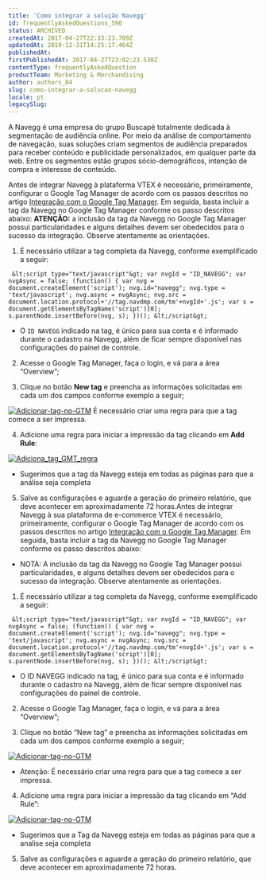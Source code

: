 ```yaml
---
title: 'Como integrar a solução Navegg'
id: frequentlyAskedQuestions_590
status: ARCHIVED
createdAt: 2017-04-27T22:33:23.709Z
updatedAt: 2019-12-31T14:25:17.464Z
publishedAt: 
firstPublishedAt: 2017-04-27T23:02:23.530Z
contentType: frequentlyAskedQuestion
productTeam: Marketing & Merchandising
author: authors_84
slug: como-integrar-a-solucao-navegg
locale: pt
legacySlug: 
---
```


A Navegg é uma empresa do grupo Buscapé totalmente dedicada à segmentação de audiência online. Por meio da análise de comportamento de navegação, suas soluções criam segmentos de audiência preparados para receber conteúdo e publicidade personalizados, em qualquer parte da web. Entre os segmentos estão grupos sócio-demográficos, intenção de compra e interesse de conteúdo.

Antes de integrar Navegg à plataforma VTEX é necessário, primeiramente, configurar o Google Tag Manager de acordo com os passos descritos no artigo [Integração com o Google Tag Manager](/hc/pt-br/articles/204902998 "Integração com o Google Tag Manager").
Em seguida, basta incluir a tag da Navegg no Google Tag Manager conforme os passo descritos abaixo:
**ATENÇÃO:** a inclusão da tag da Navegg no Google Tag Manager possui particularidades e alguns detalhes devem ser obedecidos para o sucesso da integração. Observe atentamente as orientações.

1. É necessário utilizar a tag completa da Navegg, conforme exemplificado a seguir:

`
&lt;script type="text/javascript"&gt;
var nvgId = "ID_NAVEGG";
var nvgAsync = false;
(function() {
var nvg = document.createElement('script');
nvg.id="navegg";
nvg.type = 'text/javascript';
nvg.async = nvgAsync;
nvg.src = document.location.protocol+'//tag.navdmp.com/tm'+nvgId+'.js';
var s = document.getElementsByTagName('script')[0];
s.parentNode.insertBefore(nvg, s);
})();
&lt;/script&gt;`

* O `ID NAVEGG` indicado na tag, é único para sua conta e é informado durante o cadastro na Navegg, além de ficar sempre disponível nas configurações do painel de controle.

2. Acesse o Google Tag Manager, faça o login, e vá para a área “Overview”;

3. Clique no botão **New tag** e preencha as informações solicitadas em cada um dos campos conforme exemplo a seguir;

[![Adicionar-tag-no-GTM](/wp-content/uploads/help-antigo/2014/02/Adicionar-tag-no-GTM-560x456.png)](/wp-content/uploads/help-antigo/2014/02/Adicionar-tag-no-GTM.png "![Adicionar-tag-no-GTM](/wp-content/uploads/help-antigo/2014/02/Adicionar-tag-no-GTM-560x456.png)")
É necessário criar uma regra para que a tag comece a ser impressa.

4. Adicione uma regra para iniciar a impressão da tag clicando em **Add Rule**:

[![Adiciona_tag_GMT_regra](/wp-content/uploads/help-antigo/2014/02/Adiciona_tag_GMT_regra-560x459.png)](/wp-content/uploads/help-antigo/2014/02/Adiciona_tag_GMT_regra.png "![Adiciona_tag_GMT_regra](/wp-content/uploads/help-antigo/2014/02/Adiciona_tag_GMT_regra-560x459.png)")

* Sugerimos que a tag da Navegg esteja em todas as páginas para que a análise seja completa

5. Salve as configurações e aguarde a geração do primeiro relatório, que deve acontecer em aproximadamente 72 horas.Antes de integrar Navegg à sua plataforma de e-commerce VTEX é necessário, primeiramente, configurar o Google Tag Manager de acordo com os passos descritos no artigo [Integração com o Google Tag Manager](/hc/pt-br/articles/204902998 "Integração com o Google Tag Manager").
Em seguida, basta incluir a tag da Navegg no Google Tag Manager conforme os passo descritos abaixo:

* NOTA: A inclusão da tag da Navegg no Google Tag Manager possui particularidades, e alguns detalhes devem ser obedecidos para o sucesso da integração. Observe atentamente as orientações.

1. É necessário utilizar a tag completa da Navegg, conforme exemplificado a seguir:

`
&lt;script type="text/javascript"&gt;
var nvgId = "ID_NAVEGG";
var nvgAsync = false;
(function() {
var nvg = document.createElement('script');
nvg.id="navegg";
nvg.type = 'text/javascript';
nvg.async = nvgAsync;
nvg.src = document.location.protocol+'//tag.navdmp.com/tm'+nvgId+'.js';
var s = document.getElementsByTagName('script')[0];
s.parentNode.insertBefore(nvg, s);
})();
&lt;/script&gt;`

* O ID NAVEGG indicado na tag, é único para sua conta e é informado durante o cadastro na Navegg, além de ficar sempre disponível nas configurações do painel de controle.

2. Acesse o Google Tag Manager, faça o login, e vá para a área “Overview”;

3. Clique no botão “New tag” e preencha as informações solicitadas em cada um dos campos conforme exemplo a seguir;

[![Adicionar-tag-no-GTM](/wp-content/uploads/help-antigo/2014/02/Adicionar-tag-no-GTM-560x456.png)](/wp-content/uploads/help-antigo/2014/02/Adicionar-tag-no-GTM.png "![Adicionar-tag-no-GTM](/wp-content/uploads/help-antigo/2014/02/Adicionar-tag-no-GTM-560x456.png)")

* Atenção: É necessário criar uma regra para que a tag comece a ser impressa.

4. Adicione uma regra para iniciar a impressão da tag clicando em “Add Rule”:

[![Adicionar-tag-no-GTM](/wp-content/uploads/help-antigo/2014/02/Adicionar-tag-no-GTM1-560x456.png)](/wp-content/uploads/help-antigo/2014/02/Adicionar-tag-no-GTM1.png "![Adicionar-tag-no-GTM](/wp-content/uploads/help-antigo/2014/02/Adicionar-tag-no-GTM1-560x456.png)")

* Sugerimos que a Tag da Navegg esteja em todas as páginas para que a analise seja completa

5. Salve as configurações e aguarde a geração do primeiro relatório, que deve acontecer em aproximadamente 72 horas.

